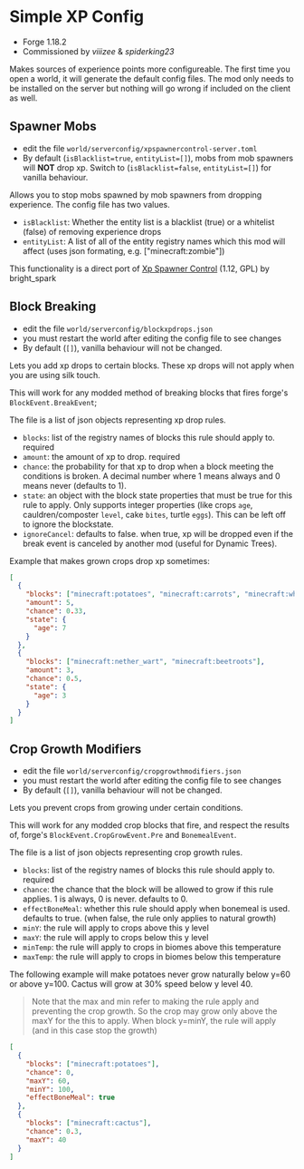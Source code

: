 # Simple XP Config

- Forge 1.18.2
- Commissioned by *viiizee* & *spiderking23*

Makes sources of experience points more configureable. The first time you open a world, it will generate the default config files. The mod only needs to be installed on the server but nothing will go wrong if included on the client as well. 

## Spawner Mobs

- edit the file `world/serverconfig/xpspawnercontrol-server.toml`
- By default (`isBlacklist=true`, `entityList=[]`), mobs from mob spawners will **NOT** drop xp. Switch to (`isBlacklist=false`, `entityList=[]`) for vanilla behaviour.

Allows you to stop mobs spawned by mob spawners from dropping experience. The config file has two values. 

- `isBlacklist`: Whether the entity list is a blacklist (true) or a whitelist (false) of removing experience drops
- `entityList`: A list of all of the entity registry names which this mod will affect (uses json formating, e.g. ["minecraft:zombie"])

This functionality is a direct port of [Xp Spawner Control](https://www.curseforge.com/minecraft/mc-mods/xp-spawner-control) (1.12, GPL) by bright_spark

## Block Breaking

- edit the file `world/serverconfig/blockxpdrops.json`
- you must restart the world after editing the config file to see changes
- By default (`[]`), vanilla behaviour will not be changed.

Lets you add xp drops to certain blocks. These xp drops will not apply when you are using silk touch. 

This will work for any modded method of breaking blocks that fires forge's `BlockEvent.BreakEvent`;

The file is a list of json objects representing xp drop rules.
- `blocks`: list of the registry names of blocks this rule should apply to. required
- `amount`: the amount of xp to drop. required
- `chance`: the probability for that xp to drop when a block meeting the conditions is broken. A decimal number where 1 means always and 0 means never (defaults to 1). 
- `state`: an object with the block state properties that must be true for this rule to apply. Only supports integer properties (like crops `age`, cauldren/composter `level`, cake `bites`, turtle `eggs`). This can be left off to ignore the blockstate. 
- `ignoreCancel`: defaults to false. when true, xp will be dropped even if the break event is canceled by another mod (useful for Dynamic Trees).

Example that makes grown crops drop xp sometimes:

```json
[
  {
    "blocks": ["minecraft:potatoes", "minecraft:carrots", "minecraft:wheat"],
    "amount": 5,
    "chance": 0.33,
    "state": {
      "age": 7
    }
  },
  {
    "blocks": ["minecraft:nether_wart", "minecraft:beetroots"],
    "amount": 3,
    "chance": 0.5,
    "state": {
      "age": 3
    }
  }
]
```
 
## Crop Growth Modifiers 

- edit the file `world/serverconfig/cropgrowthmodifiers.json`
- you must restart the world after editing the config file to see changes
- By default (`[]`), vanilla behaviour will not be changed.

Lets you prevent crops from growing under certain conditions. 

This will work for any modded crop blocks that fire, and respect the results of, forge's `BlockEvent.CropGrowEvent.Pre` and `BonemealEvent`.

The file is a list of json objects representing crop growth rules. 
- `blocks`: list of the registry names of blocks this rule should apply to. required
- `chance`: the chance that the block will be allowed to grow if this rule applies. 1 is always, 0 is never. defaults to 0.
- `effectBoneMeal`: whether this rule should apply when bonemeal is used. defaults to true. (when false, the rule only applies to natural growth)
- `minY`: the rule will apply to crops above this y level
- `maxY`: the rule will apply to crops below this y level
- `minTemp`: the rule will apply to crops in biomes above this temperature
- `maxTemp`: the rule will apply to crops in biomes below this temperature

The following example will make potatoes never grow naturally below y=60 or above y=100. Cactus will grow at 30% speed below y level 40. 
> Note that the max and min refer to making the rule apply and preventing the crop growth. So the crop may grow only above the maxY for the this to apply. When block y=minY, the rule will apply (and in this case stop the growth)

```json
[
  {
    "blocks": ["minecraft:potatoes"],
    "chance": 0,
    "maxY": 60,
    "minY": 100,
    "effectBoneMeal": true
  },
  {
    "blocks": ["minecraft:cactus"],
    "chance": 0.3,
    "maxY": 40
  }
]
```